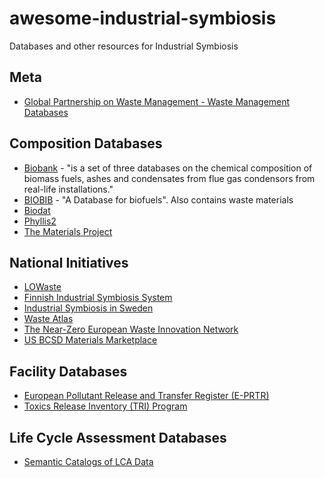 # awesome-industrial-symbiosis
Databases and other resources for Industrial Symbiosis


## Meta

* [Global Partnership on Waste Management - Waste Management Databases](http://www.unep.org/gpwm/KnowledgePlatform/WasteManagementDatabases/tabid/79590/Default.aspx)

## Composition Databases

* [Biobank](http://www.ieabcc.nl/) - "is a set of three databases on the chemical composition of biomass fuels, ashes and condensates from flue gas condensors from real-life installations."
* [BIOBIB](http://cdmaster2.vt.tuwien.ac.at/biobib/biobib.html) - "A Database for biofuels".  Also contains waste materials
* [Biodat](http://www.biodat.eu/pages/Home.aspx)
* [Phyllis2](https://www.ecn.nl/phyllis2/)
* [The Materials Project](https://materialsproject.org/)

## National Initiatives

* [LOWaste](http://www.lowaste.it/en/)
* [Finnish Industrial Symbiosis System](http://www.industrialsymbiosis.fi)
* [Industrial Symbiosis in Sweden](http://www.industriellekologi.se/symbiosis/)
* [Waste Atlas](http://www.atlas.d-waste.com)
* [The Near-Zero European Waste Innovation Network](http://www.newinnonet.eu/)
* [US BCSD Materials Marketplace](http://materialsmarketplace.org)

## Facility Databases

* [European Pollutant Release and Transfer Register (E-PRTR)](http://prtr.ec.europa.eu/#/home)
* [Toxics Release Inventory (TRI) Program](https://www.epa.gov/toxics-release-inventory-tri-program)

## Life Cycle Assessment Databases

* [Semantic Catalogs of LCA Data](https://bkuczenski.github.io/lca-tools-datafiles/)
 	
